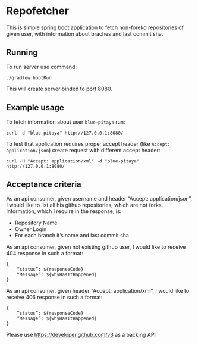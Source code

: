 # Repofetcher

This is simple spring boot application to fetch non-forekd repositories of given user, with information about braches and last commit sha.

## Running

To run server use command:
```
./gradlew bootRun
```

This will create server binded to port 8080.

## Example usage

To fetch information about user `blue-pitaya` run:
```
curl -d "blue-pitaya" http://127.0.0.1:8080/
```

To test that application requires proper accept header (like `Accept: application/json`) create request with different accept header:
```
curl -H "Accept: application/xml" -d "blue-pitaya" http://127.0.0.1:8080/
```

## Acceptance criteria

As an api consumer, given username and header “Accept: application/json”, I would like to list all his github repositories, which are not forks. Information, which I require in the response, is:

- Repository Name
- Owner Login
- For each branch it’s name and last commit sha

As an api consumer, given not existing github user, I would like to receive 404 response in such a format:
```
{
    “status”: ${responseCode}
    “Message”: ${whyHasItHappened}
}
```

As an api consumer, given header “Accept: application/xml”, I would like to receive 406 response in such a format:
```
{
    “status”: ${responseCode}
    “Message”: ${whyHasItHappened}
}
```

Please use https://developer.github.com/v3 as a backing API
